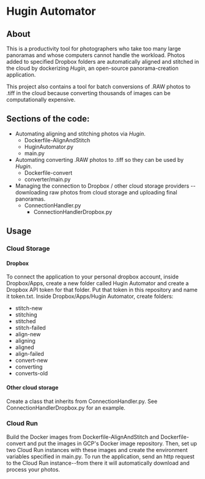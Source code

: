 # Hugin Automator
## About

This is a productivity tool for photographers who take too many large panoramas and whose computers cannot handle the workload. Photos added to specified Dropbox folders are automatically aligned and stitched in the cloud by dockerizing _Hugin_, an open-source panorama-creation application. 
 
This project also contains a tool for batch conversions of .RAW photos to .tiff in the cloud because converting thousands of images can be computationally expensive.

## Sections of the code:


* Automating aligning and stitching photos via _Hugin_.
  * Dockerfile-AlignAndStitch
  * HuginAutomator.py
  * main.py
* Automating converting .RAW photos to .tiff so they can be used by _Hugin_. 
  * Dockerfile-convert
  * converter/main.py
* Managing the connection to Dropbox / other cloud storage providers -- downloading raw photos from cloud storage and uploading final panoramas.
  * ConnectionHandler.py
    * ConnectionHandlerDropbox.py

## Usage
### Cloud Storage
#### Dropbox
To connect the application to your personal dropbox account, inside Dropbox/Apps, create a new folder called Hugin Automator and create a Dropbox API token for that folder. Put that token in this repository and name it token.txt. Inside Dropbox/Apps/Hugin Automator, create folders:
* stitch-new
* stitching
* stitched
* stitch-failed
* align-new
* aligning
* aligned
* align-failed
* convert-new
* converting
* converts-old


#### Other cloud storage
Create a class that inherits from ConnectionHandler.py. See ConnectionHandlerDropbox.py for an example.

### Cloud Run
Build the Docker images from Dockerfile-AlignAndStitch and Dockerfile-convert and put the images in GCP's Docker image repository. Then, set up two Cloud Run instances with these images and create the environment variables specified in main.py. To run the application, send an http request to the Cloud Run instance--from there it will automatically download and process your photos.
